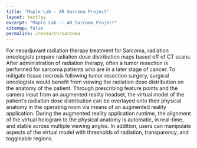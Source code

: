 ```yaml
---
title: "Maple Lab - AR Sarcoma Project"
layout: textlay
excerpt: "Maple Lab -- AR Sarcoma Project"
sitemap: false
permalink: /research/sarcoma
---
```


For neoadjuvant radiation therapy treatment for Sarcoma, radiation oncologists prepare radiation dose distribution maps based off of CT scans. After administration of radiation therapy, often a tumor resection is performed for sarcoma patients who are in a later stage of cancer. To mitigate tissue necrosis following tumor resection surgery, surgical oncologists would benefit from viewing the radiation dose distribution on the anatomy of the patient. Through prescribing feature points and the camera input from an augmented reality headset, the virtual model of the patient’s radiation dose distribution can be overlayed onto their physical anatomy in the operating room via means of an augmented reality application. During the augmented reality application runtime, the alignment of the virtual hologram to the physical anatomy is automatic, in real-time, and stable across multiple viewing angles. In addition, users can manipulate aspects of the virtual model with thresholds of radiation, transparency, and toggleable regions.